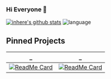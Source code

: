 ### Hi Everyone 👋

<!--
**inhere/inhere** is a ✨ _special_ ✨ repository because its `README.md` (this file) appears on your GitHub profile.

Here are some ideas to get you started:

- 🔭 I’m currently working on Earth
- 🌱 I’m currently learning Go,Java
- 👯 I’m looking to collaborate on ...
- 🤔 I’m looking for help with ...
- 💬 Ask me about ...
- 📫 How to reach me: ...
- 😄 Pronouns: ...
- ⚡ Fun fact: ...
- 👯 I am participating in the contribution project: [Gookit](https://github.com/gookit) [Swoft](https://github.com/swoft-cloud)
-->

[![inhere's github stats](https://github-readme-stats.vercel.app/api?username=inhere&show_icons=true&theme=)](https://github.com/inhere)
![language](https://github-readme-stats.vercel.app/api/top-langs/?username=inhere&layout=compact)

## Pinned Projects

 _ | _
--------|-------
[![ReadMe Card](https://github-readme-stats.vercel.app/api/pin/?username=gookit&repo=color)](https://github.com/gookit/color) | [![ReadMe Card](https://github-readme-stats.vercel.app/api/pin/?username=gookit&repo=rux)](https://github.com/gookit/rux)






